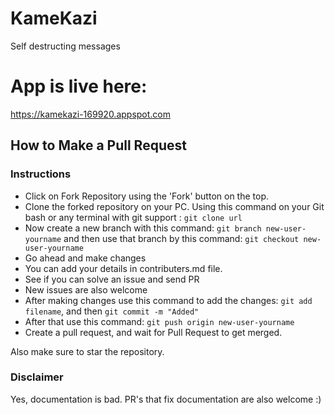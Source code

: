 # KameKazi
Self destructing messages

# App is live here:
https://kamekazi-169920.appspot.com


## How to Make a Pull Request

### Instructions

- Click on Fork Repository using the 'Fork' button on the top.
- Clone the forked repository on your PC. Using this command on your Git bash or any terminal with git support : ``` git clone url ```
- Now create a new branch with this command: ``` git branch new-user-yourname ``` and then use that branch by this command: ``` git checkout new-user-yourname ```
- Go ahead and make changes
- You can add your details in contributers.md file.
- See if you can solve an issue and send PR
- New issues are also welcome
- After making changes use this command to add the changes: ``` git add filename ```, and then ``` git commit -m "Added" ```
- After that use this command: ``` git push origin new-user-yourname ```
- Create a pull request, and wait for Pull Request to get merged.

Also make sure to star the repository.


### Disclaimer
Yes, documentation is bad. PR's that fix documentation are also welcome :)
